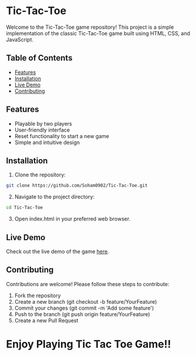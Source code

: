 # Tic-Tac-Toe

Welcome to the Tic-Tac-Toe game repository! This project is a simple implementation of the classic Tic-Tac-Toe game built using HTML, CSS, and JavaScript.

## Table of Contents

- [Features](#features)
- [Installation](#installation)
- [Live Demo](#live-demo)
- [Contributing](#contributing)

## Features

- Playable by two players
- User-friendly interface
- Reset functionality to start a new game
- Simple and intuitive design

## Installation

1. Clone the repository:

```bash
git clone https://github.com/Soham0902/Tic-Tac-Toe.git
```

2. Navigate to the project directory:

```bash
cd Tic-Tac-Toe
```
3. Open index.html in your preferred web browser.

## Live Demo

Check out the live demo of the game [here](https://soham0902.github.io/Tic-Tac-Toe/).

## Contributing
Contributions are welcome! Please follow these steps to contribute:

1. Fork the repository
2. Create a new branch (git checkout -b feature/YourFeature)
3. Commit your changes (git commit -m 'Add some feature')
4. Push to the branch (git push origin feature/YourFeature)
5. Create a new Pull Request

# Enjoy Playing Tic Tac Toe Game!!
